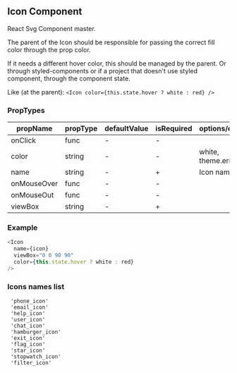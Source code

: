 ## Icon Component

React Svg Component master.

The parent of the Icon should be responsible for passing the correct fill color through the prop color.

If it needs a different hover color, this should be managed by the parent. Or through styled-components or if a project that doesn't use styled component, through the component state.

Like (at the parent): `<Icon color={this.state.hover ? white : red} />`

### PropTypes

| propName | propType | defaultValue | isRequired | options/example |
|----------|----------|--------------|------------|---------|
| onClick     | func   | -      | -          |  |
| color | string   |-           |   -       | white, theme.error... |
| name | string | -            | +          | Icon name |
| onMouseOver | func | -            | -          |  |
| onMouseOut | func | -            | -          |  |
| viewBox | string | -            | +          |  |

### Example

``` js
<Icon
  name={icon}
  viewBox="0 0 90 90"
  color={this.state.hover ? white : red}
/>
```

### Icons names list

```
 'phone_icon'
 'email_icon'
 'help_icon'
 'user_icon'
 'chat_icon'
 'hamburger_icon'
 'exit_icon'
 'flag_icon'
 'star_icon'
 'stopwatch_icon'
 'filter_icon'
```
